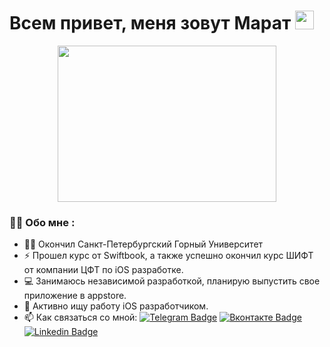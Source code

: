 <h1>
  Всем привет, меня зовут Марат
  <img src="https://media.giphy.com/media/hvRJCLFzcasrR4ia7z/giphy.gif" width="30px"/>
</h1>

<div align="center">
  <img src="https://media.giphy.com/media/2IudUHdI075HL02Pkk/giphy.gif" width="350" height="250"/>
</div>

### :man_technologist: Обо мне :
- 👨‍🎓 Окончил Санкт-Петербургский Горный Университет
- ⚡ Прошел курс от Swiftbook, а также успешно окончил курс ШИФТ от компании ЦФТ по iOS разработке.
- 💻 Занимаюсь независимой разработкой, планирую выпустить свое приложение в appstore.
- 📱 Активно ищу работу iOS разработчиком.
- 📫 Как связаться со мной: [![Telegram Badge](https://img.shields.io/badge/-telegram-blue?style=flat&logo=Telegram&logoColor=white)](https://t.me/Marat_iOS) [![Вконтакте Badge](https://img.shields.io/badge/-Вконтакте-blue?style=flat&logo=VK&logoColor=white)](https://vk.com/id67592488) [![Linkedin Badge](https://img.shields.io/badge/-LinkedIn-blue?style=flat&logo=Linkedin&logoColor=white)](linkedin.com/in/marat-khairullin-97a44b246)

<div id="badges" align="center">
  <img src="https://komarev.com/ghpvc/?username=MaratHF&style=flat-square&color=blue" alt=""/>
</div>




